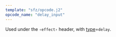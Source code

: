 ```yaml
---
template: "sfz/opcode.j2"
opcode_name: "delay_input"
---
```

Used under the `‹effect›` header, with [type]=`delay`.


[type]: type.md#delay
